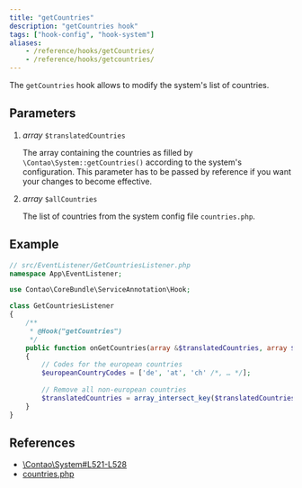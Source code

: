 ```yaml
---
title: "getCountries"
description: "getCountries hook"
tags: ["hook-config", "hook-system"]
aliases:
    - /reference/hooks/getCountries/
    - /reference/hooks/getcountries/
---
```



The `getCountries` hook allows to modify the system's list of countries.


## Parameters

1. *array* `$translatedCountries`

    The array containing the countries as filled by `\Contao\System::getCountries()` according to the 
    system's configuration. This parameter has to be passed by reference if you want your changes
     to become effective.

2. *array* `$allCountries`

    The list of countries from the system config file `countries.php`.


## Example

```php
// src/EventListener/GetCountriesListener.php
namespace App\EventListener;

use Contao\CoreBundle\ServiceAnnotation\Hook;

class GetCountriesListener
{
    /**
     * @Hook("getCountries")
     */
    public function onGetCountries(array &$translatedCountries, array $allCountries): void
    {
        // Codes for the european countries
        $europeanCountryCodes = ['de', 'at', 'ch' /*, … */];
    
        // Remove all non-european countries
        $translatedCountries = array_intersect_key($translatedCountries, array_flip($europeanCountryCodes));
    }
}
```


## References

* [\Contao\System#L521-L528](https://github.com/contao/contao/blob/4.7.6/core-bundle/src/Resources/contao/library/Contao/System.php#L521-L528)
* [countries.php](https://github.com/contao/contao/blob/4.7.6/core-bundle/src/Resources/contao/config/countries.php)
